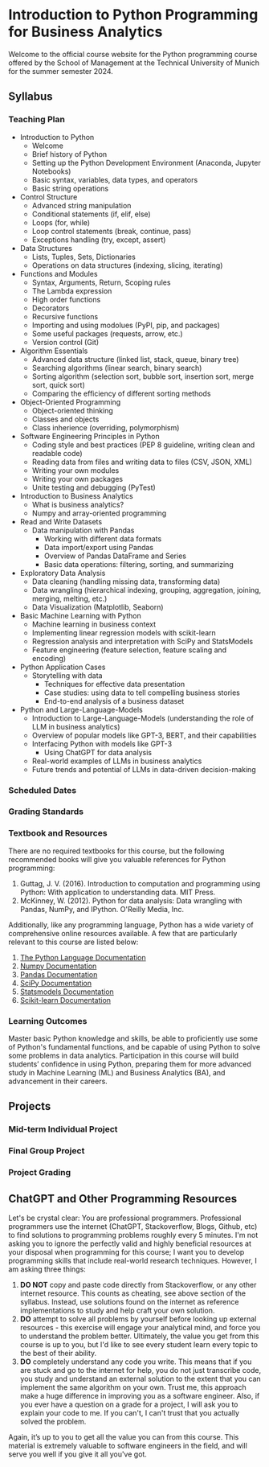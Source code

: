 # Introduction to Python Programming for Business Analytics
Welcome to the official course website for the Python programming course offered by the School of Management at the Technical University of Munich for the summer semester 2024.

## Syllabus

### Teaching Plan
- Introduction to Python
  - Welcome 
  - Brief history of Python
  - Setting up the Python Development Environment (Anaconda, Jupyter Notebooks)
  - Basic syntax, variables, data types, and operators
  - Basic string operations
- Control Structure
  - Advanced string manipulation 
  - Conditional statements (if, elif, else)
  - Loops (for, while)
  - Loop control statements (break, continue, pass)
  - Exceptions handling (try, except, assert)
- Data Structures
  - Lists, Tuples, Sets, Dictionaries
  - Operations on data structures (indexing, slicing, iterating)
- Functions and Modules
  - Syntax, Arguments, Return, Scoping rules
  - The Lambda expression
  - High order functions
  - Decorators
  - Recursive functions
  - Importing and using modolues (PyPI, pip, and packages)
  - Some useful packages (requests, arrow, etc.)
  - Version control (Git)
- Algorithm Essentials
  - Advanced data structure (linked list, stack, queue, binary tree)
  - Searching algorithms (linear search, binary search)
  - Sorting algorithm (selection sort, bubble sort, insertion sort, merge sort, quick sort)
  - Comparing the efficiency of different sorting methods
- Object-Oriented Programming
  - Object-oriented thinking
  - Classes and objects
  - Class inherience (overriding, polymorphism)
- Software Engineering Principles in Python
  - Coding style and best practices (PEP 8 guideline, writing clean and readable code)
  - Reading data from files and writing data to files (CSV, JSON, XML)
  - Writing your own modules
  - Writing your own packages
  - Unite testing and debugging (PyTest)
- Introduction to Business Analytics
  - What is business analytics?
  - Numpy and array-oriented programming
- Read and Write Datasets
  - Data manipulation with Pandas
    - Working with different data formats
    - Data import/export using Pandas
    - Overview of Pandas DataFrame and Series
    - Basic data operations: filtering, sorting, and summarizing
- Exploratory Data Analysis
  - Data cleaning (handling missing data, transforming data)
  - Data wrangling (hierarchical indexing, grouping, aggregation, joining, merging, melting, etc.)
  - Data Visualization (Matplotlib, Seaborn) 
- Basic Machine Learning with Python
  - Machine learning in business context
  - Implementing linear regression models with scikit-learn
  - Regression analysis and interpretation with SciPy and StatsModels
  - Feature engineering (feature selection, feature scaling and encoding)
- Python Application Cases
  - Storytelling with data
    - Techniques for effective data presentation
    - Case studies: using data to tell compelling business stories
    - End-to-end analysis of a business dataset 
- Python and Large-Language-Models
  - Introduction to Large-Language-Models (understanding the role of LLM in business analytics)
  - Overview of popular models like GPT-3, BERT, and their capabilities
  - Interfacing Python with models like GPT-3
    - Using ChatGPT for data analysis 
  - Real-world examples of LLMs in business analytics
  - Future trends and potential of LLMs in data-driven decision-making
### Scheduled Dates

### Grading Standards

### Textbook and Resources
There are no required textbooks for this course, but the following recommended books will give
you valuable references for Python programming:
1. Guttag, J. V. (2016). Introduction to computation and programming using Python: With application to understanding data. MIT Press.
2. McKinney, W. (2012). Python for data analysis: Data wrangling with Pandas, NumPy, and IPython. O'Reilly Media, Inc.

Additionally, like any programming language, Python has a wide variety of comprehensive
online resources available. A few that are particularly relevant to this course are listed below:
1. [The Python Language Documentation](https://www.python.org/doc/)
2. [Numpy Documentation](https://numpy.org/doc/stable/index.html)
3. [Pandas Documentation](https://pandas.pydata.org/)
4. [SciPy Documentation](https://scipy.org/)
5. [Statsmodels Documentation](https://www.statsmodels.org/stable/index.html)
6. [Scikit-learn Documentation](https://scikit-learn.org/stable/)

### Learning Outcomes
Master basic Python knowledge and skills, be able to proficiently use some of Python's fundamental functions, and be capable of using Python to solve some problems in data analytics. Participation in this course will build students’ confidence in using Python, preparing them for more advanced study in Machine Learning (ML) and Business Analytics (BA), and advancement in their careers.

## Projects

### Mid-term Individual Project

### Final Group Project

### Project Grading

## ChatGPT and Other Programming Resources
Let's be crystal clear: You are professional programmers. Professional programmers use the
internet (ChatGPT, Stackoverflow, Blogs, Github, etc) to find solutions to programming problems roughly
every 5 minutes. I'm not asking you to ignore the perfectly valid and highly beneficial resources
at your disposal when programming for this course; I want you to develop programming skills
that include real-world research techniques. However, I am asking three things:

1. **DO NOT** copy and paste code directly from Stackoverflow, or any other internet resource.
This counts as cheating, see above section of the syllabus. Instead, use solutions found on the
internet as reference implementations to study and help craft your own solution.
2. **DO** attempt to solve all problems by yourself before looking up external resources - this
exercise will engage your analytical mind, and force you to understand the problem better.
Ultimately, the value you get from this course is up to you, but I'd like to see every student learn
every topic to the best of their ability.
3. **DO** completely understand any code you write. This means that if you are stuck and go to the
internet for help, you do not just transcribe code, you study and understand an external solution
to the extent that you can implement the same algorithm on your own. Trust me, this approach
make a huge difference in improving you as a software engineer. Also, if you ever have a
question on a grade for a project, I will ask you to explain your code to me. If you can't, I can't
trust that you actually solved the problem.

Again, it’s up to you to get all the value you can from this course. This material is extremely
valuable to software engineers in the field, and will serve you well if you give it all you've got.

